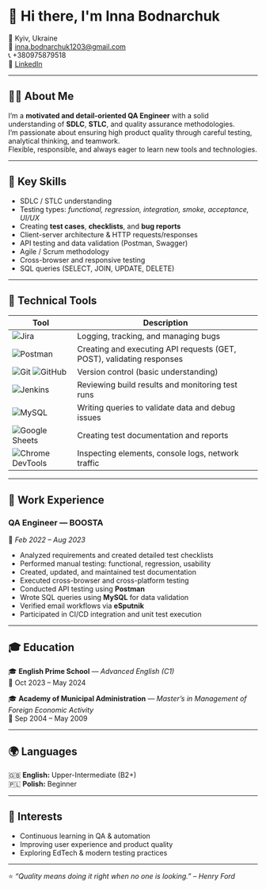 # 💫 Hi there, I'm Inna Bodnarchuk  

📍 Kyiv, Ukraine  
📧 [inna.bodnarchuk1203@gmail.com](mailto:inna.bodnarchuk1203@gmail.com)  
📞 +380975879518  
🔗 [LinkedIn](https://linkedin.com/in/inna-bodnarchuk-865147354)

---

## 👩‍💻 About Me  

I’m a **motivated and detail-oriented QA Engineer** with a solid understanding of **SDLC**, **STLC**, and quality assurance methodologies.  
I’m passionate about ensuring high product quality through careful testing, analytical thinking, and teamwork.  
Flexible, responsible, and always eager to learn new tools and technologies.

---

## 🧠 Key Skills  

- SDLC / STLC understanding  
- Testing types: *functional, regression, integration, smoke, acceptance, UI/UX*  
- Creating **test cases**, **checklists**, and **bug reports**  
- Client-server architecture & HTTP requests/responses  
- API testing and data validation (Postman, Swagger)  
- Agile / Scrum methodology  
- Cross-browser and responsive testing  
- SQL queries (SELECT, JOIN, UPDATE, DELETE)

---

## 🧰 Technical Tools  

| Tool | Description |
|------|-------------|
| ![Jira](https://img.shields.io/badge/Jira-0052CC?style=flat&logo=jira&logoColor=white) | Logging, tracking, and managing bugs |
| ![Postman](https://img.shields.io/badge/Postman-FF6C37?style=flat&logo=postman&logoColor=white) | Creating and executing API requests (GET, POST), validating responses |
| ![Git](https://img.shields.io/badge/Git-F05032?style=flat&logo=git&logoColor=white) ![GitHub](https://img.shields.io/badge/GitHub-181717?style=flat&logo=github&logoColor=white) | Version control (basic understanding) |
| ![Jenkins](https://img.shields.io/badge/Jenkins-D24939?style=flat&logo=jenkins&logoColor=white) | Reviewing build results and monitoring test runs |
| ![MySQL](https://img.shields.io/badge/MySQL-4479A1?style=flat&logo=mysql&logoColor=white) | Writing queries to validate data and debug issues |
| ![Google Sheets](https://img.shields.io/badge/Google_Sheets-34A853?style=flat&logo=googlesheets&logoColor=white) | Creating test documentation and reports |
| ![Chrome DevTools](https://img.shields.io/badge/Chrome_DevTools-4285F4?style=flat&logo=googlechrome&logoColor=white) | Inspecting elements, console logs, network traffic |

---

## 💼 Work Experience  

### **QA Engineer — BOOSTA**  
📅 *Feb 2022 – Aug 2023*  

- Analyzed requirements and created detailed test checklists  
- Performed manual testing: functional, regression, usability  
- Created, updated, and maintained test documentation  
- Executed cross-browser and cross-platform testing  
- Conducted API testing using **Postman**  
- Wrote SQL queries using **MySQL** for data validation  
- Verified email workflows via **eSputnik**  
- Participated in CI/CD integration and unit test execution  

---

## 🎓 Education  

🎓 **English Prime School** — *Advanced English (C1)*  
📅 Oct 2023 – May 2024  

🎓 **Academy of Municipal Administration** — *Master’s in Management of Foreign Economic Activity*  
📅 Sep 2004 – May 2009  

---

## 🌍 Languages  

🇬🇧 **English:** Upper-Intermediate (B2+)  
🇵🇱 **Polish:** Beginner  

---

## 🚀 Interests  

- Continuous learning in QA & automation  
- Improving user experience and product quality  
- Exploring EdTech & modern testing practices  

---

⭐️ *“Quality means doing it right when no one is looking.” – Henry Ford*
